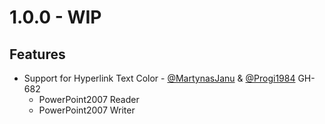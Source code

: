 # 1.0.0 - WIP

## Features

- Support for Hyperlink Text Color - [@MartynasJanu](https://github.com/MartynasJanu) & [@Progi1984](https://github.com/Progi1984) GH-682
    - PowerPoint2007 Reader
    - PowerPoint2007 Writer
